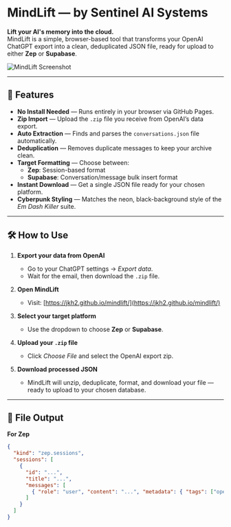 # MindLift — by Sentinel AI Systems

**Lift your AI's memory into the cloud.**  
MindLift is a simple, browser-based tool that transforms your OpenAI ChatGPT export into a clean, deduplicated JSON file, ready for upload to either **Zep** or **Supabase**.

![MindLift Screenshot](screenshot.png) <!-- Optional: Add screenshot file in repo -->

---

## 🚀 Features
- **No Install Needed** — Runs entirely in your browser via GitHub Pages.
- **Zip Import** — Upload the `.zip` file you receive from OpenAI’s data export.
- **Auto Extraction** — Finds and parses the `conversations.json` file automatically.
- **Deduplication** — Removes duplicate messages to keep your archive clean.
- **Target Formatting** — Choose between:
  - **Zep**: Session-based format
  - **Supabase**: Conversation/message bulk insert format
- **Instant Download** — Get a single JSON file ready for your chosen platform.
- **Cyberpunk Styling** — Matches the neon, black-background style of the *Em Dash Killer* suite.

---

## 🛠 How to Use
1. **Export your data from OpenAI**  
   - Go to your ChatGPT settings → *Export data*.  
   - Wait for the email, then download the `.zip` file.

2. **Open MindLift**  
   - Visit: [https://jkh2.github.io/mindlift/](https://jkh2.github.io/mindlift/)  
  

3. **Select your target platform**  
   - Use the dropdown to choose **Zep** or **Supabase**.

4. **Upload your `.zip` file**  
   - Click *Choose File* and select the OpenAI export zip.

5. **Download processed JSON**  
   - MindLift will unzip, deduplicate, format, and download your file — ready to upload to your chosen database.

---

## 📂 File Output

**For Zep**
```json
{
  "kind": "zep.sessions",
  "sessions": [
    {
      "id": "...",
      "title": "...",
      "messages": [
        { "role": "user", "content": "...", "metadata": { "tags": ["openai-export"] } }
      ]
    }
  ]
}
